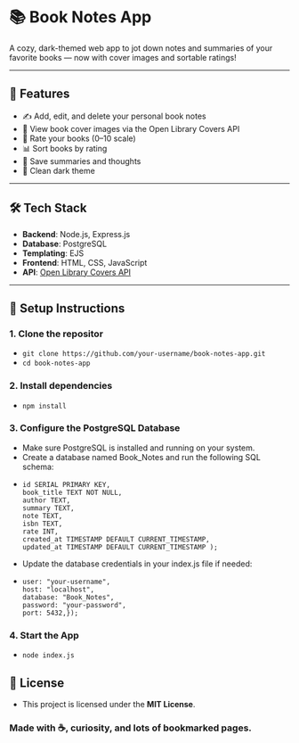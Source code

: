 # 📚 Book Notes App

A cozy, dark-themed web app to jot down notes and summaries of your favorite books — now with cover images and sortable ratings!

---

## 🌟 Features

- ✍️ Add, edit, and delete your personal book notes  
- 📖 View book cover images via the Open Library Covers API  
- 🔢 Rate your books (0–10 scale)  
- 📊 Sort books by rating  
- 🧠 Save summaries and thoughts  
- 🌙 Clean dark theme

---

## 🛠️ Tech Stack

- **Backend**: Node.js, Express.js  
- **Database**: PostgreSQL  
- **Templating**: EJS  
- **Frontend**: HTML, CSS, JavaScript  
- **API**: [Open Library Covers API](https://openlibrary.org/dev/docs/api/covers)

---

## 💾 Setup Instructions

### 1. Clone the repositor
- ```git clone https://github.com/your-username/book-notes-app.git```
- ```cd book-notes-app```

### 2. Install dependencies
- ```npm install```
### 3. Configure the PostgreSQL Database
- Make sure PostgreSQL is installed and running on your system.
- Create a database named Book_Notes and run the following SQL schema:
- ```CREATE TABLE book_notes (
  id SERIAL PRIMARY KEY,
  book_title TEXT NOT NULL,
  author TEXT,
  summary TEXT,
  note TEXT,
  isbn TEXT,
  rate INT,
  created_at TIMESTAMP DEFAULT CURRENT_TIMESTAMP,
  updated_at TIMESTAMP DEFAULT CURRENT_TIMESTAMP ); 
- Update the database credentials in your index.js file if needed:
- ```const db = new pg.Client({
  user: "your-username",
  host: "localhost",
  database: "Book_Notes",
  password: "your-password",
  port: 5432,});
### 4. Start the App
- ```node index.js```

## 📜 License
- This project is licensed under the **MIT License**.

### Made with ☕, curiosity, and lots of bookmarked pages.
